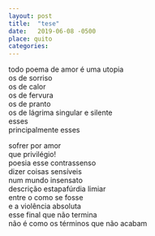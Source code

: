 ```yaml
---
layout: post
title:  "tese"
date:   2019-06-08 -0500
place: quito
categories: 
---
```


<!--more-->

todo poema de amor é uma utopia  
os de sorriso  
os de calor  
os de fervura  
os de pranto  
os de lágrima singular e silente  
esses  
principalmente esses  

sofrer por amor  
que privilégio!  
poesia esse contrassenso  
dizer coisas sensíveis  
num mundo insensato  
descrição estapafúrdia limiar  
entre o como se fosse  
e a violência absoluta  
esse final que não termina  
não é como os términos que não acabam  
